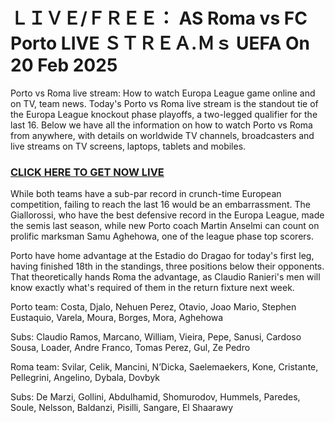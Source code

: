 # ＬＩＶＥ/ＦＲＥＥ： AS Roma vs FC Porto LIVE ＳＴＲＥＡ.Ｍｓ UEFA On 20 Feb 2025

Porto vs Roma live stream: How to watch Europa League game online and on TV, team news. Today's Porto vs Roma live stream is the standout tie of the Europa League knockout phase playoffs, a two-legged qualifier for the last 16. Below we have all the information on how to watch Porto vs Roma from anywhere, with details on worldwide TV channels, broadcasters and live streams on TV screens, laptops, tablets and mobiles.

### [CLICK HERE TO GET NOW LIVE](https://trusthubmedia.com/app/aff/go/watchtvhere?i=1)

While both teams have a sub-par record in crunch-time European competition, failing to reach the last 16 would be an embarrassment. The Giallorossi, who have the best defensive record in the Europa League, made the semis last season, while new Porto coach Martin Anselmi can count on prolific marksman Samu Aghehowa, one of the league phase top scorers.

Porto have home advantage at the Estadio do Dragao for today's first leg, having finished 18th in the standings, three positions below their opponents. That theoretically hands Roma the advantage, as Claudio Ranieri's men will know exactly what's required of them in the return fixture next week.

Porto team: Costa, Djalo, Nehuen Perez, Otavio, Joao Mario, Stephen Eustaquio, Varela, Moura, Borges, Mora, Aghehowa

Subs: Claudio Ramos, Marcano, William, Vieira, Pepe, Sanusi, Cardoso Sousa, Loader, Andre Franco, Tomas Perez, Gul, Ze Pedro

Roma team: Svilar, Celik, Mancini, N’Dicka, Saelemaekers, Kone, Cristante, Pellegrini, Angelino, Dybala, Dovbyk

Subs: De Marzi, Gollini, Abdulhamid, Shomurodov, Hummels, Paredes, Soule, Nelsson, Baldanzi, Pisilli, Sangare, El Shaarawy
